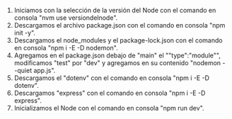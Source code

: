1. Iniciamos con la selección de la versión del Node con el comando en consola "nvm use versiondelnode".
2. Descargamos el archivo package.json con el comando en consola "npm init -y".
3. Descargamos el node_modules y el package-lock.json con el comando en consola "npm i -E -D nodemon".
4. Agregamos en el package.json debajo de "main" el ""type":"module"", modificamos "test" por "dev" y agregamos en su contenido "nodemon --quiet app.js".
5. Descargamos el "dotenv" con el comando en consola "npm i -E -D dotenv".
6. Descargamos "express" con el comando en consola "npm i -E -D express".
7. Inicializamos el Node con el comando en consola "npm run dev".